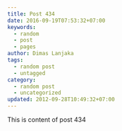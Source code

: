 ```yaml
---
title: Post 434
date: 2016-09-19T07:53:32+07:00
keywords:
  - random
  - post
  - pages
author: Dimas Lanjaka
tags:
  - random post
  - untagged
category:
  - random post
  - uncategorized
updated: 2012-09-28T10:49:32+07:00
---
```

This is content of post 434